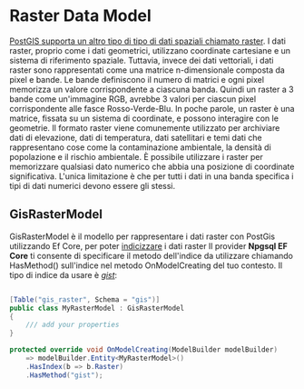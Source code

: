 # Raster Data Model
[PostGIS supporta un altro tipo di tipo di dati spaziali chiamato raster]((https://postgis.net/workshops/de/postgis-intro/rasters.html)).
I dati raster, proprio come i dati geometrici, utilizzano coordinate cartesiane e un sistema di riferimento spaziale.
Tuttavia, invece dei dati vettoriali, i dati raster sono rappresentati come una matrice n-dimensionale composta da pixel e bande.
Le bande definiscono il numero di matrici e ogni pixel memorizza un valore corrispondente a ciascuna banda.
Quindi un raster a 3 bande come un'immagine RGB, avrebbe 3 valori per ciascun pixel corrispondente
alle fasce Rosso-Verde-Blu.
In poche parole, un raster è una matrice, fissata su un sistema di coordinate, e possono interagire con le geometrie.
Il formato raster viene comunemente utilizzato per archiviare dati di elevazione, dati di temperatura, dati satellitari e temi
dati che rappresentano cose come la contaminazione ambientale, la densità di popolazione e il rischio ambientale.
È possibile utilizzare i raster per memorizzare qualsiasi dato numerico che abbia una posizione di coordinate significativa.
L'unica limitazione è che per tutti i dati in una banda specifica i tipi di dati numerici devono essere gli stessi.

## GisRasterModel
GisRasterModel è il modello per rappresentare i dati raster con PostGis utilizzando Ef Core, per poter [indicizzare](https://postgis.net/docs/manual-3.5/it/using_raster_dataman.html) i dati raster
Il provider **Npgsql EF Core** ti consente di specificare il metodo dell'indice da utilizzare chiamando HasMethod() 
sull'indice nel metodo OnModelCreating del tuo contesto. 
Il tipo di indice da usare è [*gist*](https://postgis.net/docs/manual-3.5/it/using_raster_dataman.html):

```C#

[Table("gis_raster", Schema = "gis")]
public class MyRasterModel : GisRasterModel 
{
    /// add your properties
}

protected override void OnModelCreating(ModelBuilder modelBuilder)
    => modelBuilder.Entity<MyRasterModel>()
    .HasIndex(b => b.Raster)
    .HasMethod("gist");
```